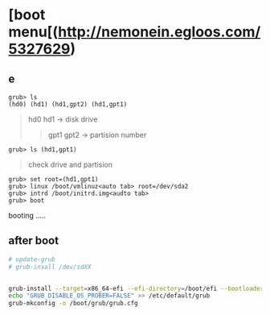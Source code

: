 # [boot menu[(http://nemonein.egloos.com/5327629)
## e
```
grub> ls
(hd0) (hd1) (hd1,gpt2) (hd1,gpt1)
```
> hd0 hd1 -> disk drive
>> gpt1 gpt2 -> partision number
```
grub> ls (hd1,gpt1)
```
> check drive and partision
```
grub> set root=(hd1,gpt1)
grub> linux /boot/vmlinuz<auto tab> root=/dev/sda2
grub> intrd /boot/initrd.img<audto tab>
grub> boot
```
booting .....

## after boot
```bash
# update-grub
# grub-insall /dev/sdXX


grub-install --target=x86_64-efi --efi-directory=/boot/efi --bootloader-id=GRUB
echo "GRUB_DISABLE_OS_PROBER=FALSE" >> /etc/default/grub
grub-mkconfig -o /boot/grub/grub.cfg
